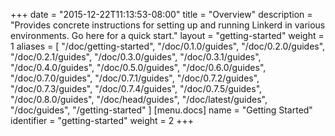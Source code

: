 +++
date = "2015-12-22T11:13:53-08:00"
title = "Overview"
description = "Provides concrete instructions for setting up and running Linkerd in various environments. Go here for a quick start."
layout = "getting-started"
weight = 1
aliases = [
  "/doc/getting-started",
  "/doc/0.1.0/guides",
  "/doc/0.2.0/guides",
  "/doc/0.2.1/guides",
  "/doc/0.3.0/guides",
  "/doc/0.3.1/guides",
  "/doc/0.4.0/guides",
  "/doc/0.5.0/guides",
  "/doc/0.6.0/guides",
  "/doc/0.7.0/guides",
  "/doc/0.7.1/guides",
  "/doc/0.7.2/guides",
  "/doc/0.7.3/guides",
  "/doc/0.7.4/guides",
  "/doc/0.7.5/guides",
  "/doc/0.8.0/guides",
  "/doc/head/guides",
  "/doc/latest/guides",
  "/doc/guides",
  "/getting-started"
]
[menu.docs]
  name = "Getting Started"
  identifier = "getting-started"
  weight = 2
+++

